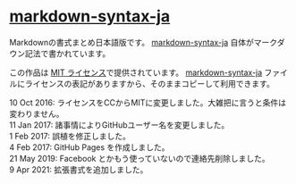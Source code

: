 # [markdown-syntax-ja][1]

Markdownの書式まとめ日本語版です。 [markdown-syntax-ja][1] 自体がマークダウン記法で書かれています。

この作品は [MIT ライセンス][2]で提供されています。 [markdown-syntax-ja][1] ファイルにライセンスの表記がありますから、そのままコピーして利用できます。

[1]: markdown-syntax-ja.md
[2]: https://opensource.org/licenses/mit-license.php

10 Oct 2016: ライセンスをCCからMITに変更しました。大雑把に言うと条件は変わりません。  
11 Jan 2017: 諸事情によりGitHubユーザー名を変更しました。  
1 Feb 2017: 誤植を修正しました。  
4 Feb 2017: GitHub Pages を作成しました。  
21 May 2019: Facebook とかもう使っていないので連絡先削除しました。  
9 Apr 2021: 拡張書式を追加しました。  
